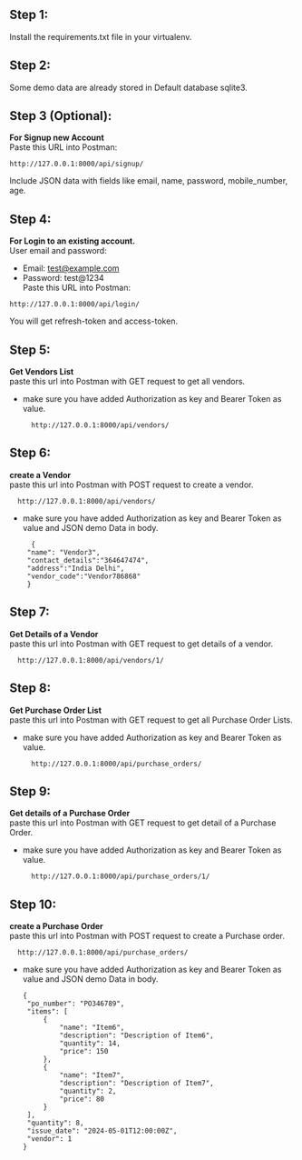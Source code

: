 ## Step 1:
   Install the requirements.txt file in your virtualenv.

## Step 2:
   Some demo data are already stored in Default database sqlite3.

## Step 3 (Optional):
   **For Signup new Account**  
   Paste this URL into Postman:  
   
    http://127.0.0.1:8000/api/signup/
   
   Include JSON data with fields like email, name, password, mobile_number, age.

## Step 4:
   **For Login to an existing account.**  
   User email and password:  
   - Email: test@example.com  
   - Password: test@1234  
   Paste this URL into Postman:  
   
    http://127.0.0.1:8000/api/login/ 
  
  You will get refresh-token and access-token.

## Step 5:
   **Get Vendors List**  
   paste this url into Postman with GET request to get all vendors.
   - make sure you have added Authorization as key and Bearer Token as value.

           http://127.0.0.1:8000/api/vendors/


## Step 6:
   **create a Vendor**  
   paste this url into Postman with POST request to create a vendor.
   
      http://127.0.0.1:8000/api/vendors/
      
   - make sure you have added Authorization as key and Bearer Token as value and JSON demo Data in body.


           {
          "name": "Vendor3",
          "contact_details":"364647474",
          "address":"India Delhi",
          "vendor_code":"Vendor786868"
          }

## Step 7:
   **Get Details of a Vendor**  
   paste this url into Postman with GET request to get details of a vendor.
   
      http://127.0.0.1:8000/api/vendors/1/


## Step 8:
   **Get Purchase Order List**  
   paste this url into Postman with GET request to get all Purchase Order Lists.
   - make sure you have added Authorization as key and Bearer Token as value.

           http://127.0.0.1:8000/api/purchase_orders/

## Step 9:
   **Get details of a Purchase Order**  
   paste this url into Postman with GET request to get detail of a Purchase Order.
   - make sure you have added Authorization as key and Bearer Token as value.

           http://127.0.0.1:8000/api/purchase_orders/1/


## Step 10:
   **create a Purchase Order**  
   paste this url into Postman with POST request to create a Purchase order.
   
      http://127.0.0.1:8000/api/purchase_orders/
      
   - make sure you have added Authorization as key and Bearer Token as value and JSON demo Data in body.

         {
          "po_number": "PO346789",
          "items": [
              {
                  "name": "Item6",
                  "description": "Description of Item6",
                  "quantity": 14,
                  "price": 150
              },
              {
                  "name": "Item7",
                  "description": "Description of Item7",
                  "quantity": 2,
                  "price": 80
              }
          ],
          "quantity": 8,
          "issue_date": "2024-05-01T12:00:00Z",
          "vendor": 1
         }

      
   
